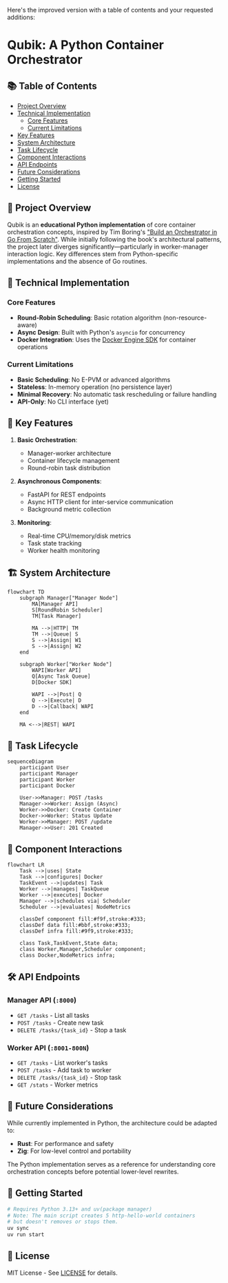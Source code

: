 Here's the improved version with a table of contents and your requested additions:

# Qubik: A Python Container Orchestrator  

## 📚 Table of Contents
- [Project Overview](#-project-overview)
- [Technical Implementation](#-technical-implementation)
  - [Core Features](#core-features)
  - [Current Limitations](#current-limitations)
- [Key Features](#-key-features)
- [System Architecture](#-system-architecture)
- [Task Lifecycle](#-task-lifecycle)
- [Component Interactions](#-component-interactions)
- [API Endpoints](#-api-endpoints)
- [Future Considerations](#-future-considerations)
- [Getting Started](#-getting-started)
- [License](#-license)

## 📖 Project Overview  

Qubik is an **educational Python implementation** of core container orchestration concepts, inspired by Tim Boring's ["Build an Orchestrator in Go From Scratch"](https://www.manning.com/books/build-an-orchestrator-in-go-from-scratch). While initially following the book's architectural patterns, the project later diverges significantly—particularly in worker-manager interaction logic. Key differences stem from Python-specific implementations and the absence of Go routines.  

## 🧠 Technical Implementation  

### Core Features  
- **Round-Robin Scheduling**: Basic rotation algorithm (non-resource-aware)  
- **Async Design**: Built with Python's `asyncio` for concurrency  
- **Docker Integration**: Uses the [Docker Engine SDK](https://docs.docker.com/reference/api/engine/sdk/) for container operations   

### Current Limitations  
- **Basic Scheduling**: No E-PVM or advanced algorithms  
- **Stateless**: In-memory operation (no persistence layer)  
- **Minimal Recovery**: No automatic task rescheduling or failure handling
- **API-Only**: No CLI interface (yet)  

## 🌟 Key Features

1. **Basic Orchestration**:
   - Manager-worker architecture
   - Container lifecycle management
   - Round-robin task distribution

2. **Asynchronous Components**:
   - FastAPI for REST endpoints
   - Async HTTP client for inter-service communication
   - Background metric collection

3. **Monitoring**:
   - Real-time CPU/memory/disk metrics
   - Task state tracking
   - Worker health monitoring

## 🏗️ System Architecture

```mermaid
flowchart TD
    subgraph Manager["Manager Node"]
        MA[Manager API]
        S[RoundRobin Scheduler]
        TM[Task Manager]
        
        MA -->|HTTP| TM
        TM -->|Queue| S
        S -->|Assign| W1
        S -->|Assign| W2
    end

    subgraph Worker["Worker Node"]
        WAPI[Worker API]
        Q[Async Task Queue]
        D[Docker SDK]
        
        WAPI -->|Post| Q
        Q -->|Execute| D
        D -->|Callback| WAPI
    end

    MA <-->|REST| WAPI
```

## 🔄 Task Lifecycle

```mermaid
sequenceDiagram
    participant User
    participant Manager
    participant Worker
    participant Docker

    User->>Manager: POST /tasks
    Manager->>Worker: Assign (Async)
    Worker->>Docker: Create Container
    Docker->>Worker: Status Update
    Worker->>Manager: POST /update
    Manager->>User: 201 Created
```

## 🧩 Component Interactions

```mermaid
flowchart LR
    Task -->|uses| State
    Task -->|configures| Docker
    TaskEvent -->|updates| Task
    Worker -->|manages| TaskQueue
    Worker -->|executes| Docker
    Manager -->|schedules via| Scheduler
    Scheduler -->|evaluates| NodeMetrics
    
    classDef component fill:#f9f,stroke:#333;
    classDef data fill:#bbf,stroke:#333;
    classDef infra fill:#9f9,stroke:#333;
    
    class Task,TaskEvent,State data;
    class Worker,Manager,Scheduler component;
    class Docker,NodeMetrics infra;
```

## 🛠️ API Endpoints

### Manager API (`:8000`)
- `GET /tasks` - List all tasks
- `POST /tasks` - Create new task
- `DELETE /tasks/{task_id}` - Stop a task

### Worker API (`:8001-800N`)
- `GET /tasks` - List worker's tasks
- `POST /tasks` - Add task to worker
- `DELETE /tasks/{task_id}` - Stop task
- `GET /stats` - Worker metrics


## 📜 Future Considerations

While currently implemented in Python, the architecture could be adapted to:
- **Rust**: For performance and safety
- **Zig**: For low-level control and portability

The Python implementation serves as a reference for understanding core orchestration concepts before potential lower-level rewrites.

## 🚀 Getting Started

```bash
# Requires Python 3.13+ and uv(package manager)
# Note: The main script creates 5 http-hello-world containers 
# but doesn't removes or stops them.
uv sync
uv run start
```

## 📜 License

MIT License - See [LICENSE](LICENSE) for details.
